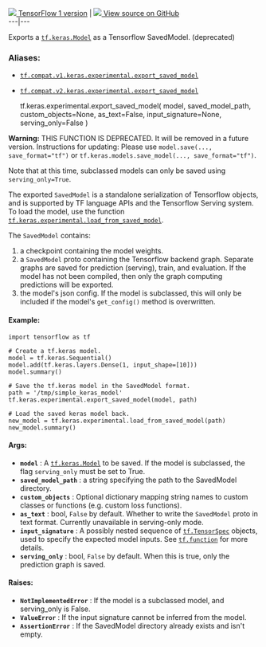[ ![](https://tensorflow.google.cn/images/tf_logo_32px.png) TensorFlow 1
version](/versions/r1.15/api_docs/python/tf/keras/experimental/export_saved_model)
|  [ ![](https://tensorflow.google.cn/images/GitHub-Mark-32px.png) View source
on GitHub
](https://github.com/tensorflow/tensorflow/blob/r2.0/tensorflow/python/keras/saving/saved_model_experimental.py#L63-L145)  
---|---  
  
Exports a
[`tf.keras.Model`](https://tensorflow.google.cn/api_docs/python/tf/keras/Model)
as a Tensorflow SavedModel. (deprecated)

### Aliases:

  * [`tf.compat.v1.keras.experimental.export_saved_model`](/api_docs/python/tf/keras/experimental/export_saved_model)
  * [`tf.compat.v2.keras.experimental.export_saved_model`](/api_docs/python/tf/keras/experimental/export_saved_model)

    
    
    tf.keras.experimental.export_saved_model(
        model,
        saved_model_path,
        custom_objects=None,
        as_text=False,
        input_signature=None,
        serving_only=False
    )
    

**Warning:** THIS FUNCTION IS DEPRECATED. It will be removed in a future
version. Instructions for updating: Please use `model.save(...,
save_format="tf")` or `tf.keras.models.save_model(..., save_format="tf")`.

Note that at this time, subclassed models can only be saved using
`serving_only=True`.

The exported `SavedModel` is a standalone serialization of Tensorflow objects,
and is supported by TF language APIs and the Tensorflow Serving system. To
load the model, use the function
[`tf.keras.experimental.load_from_saved_model`](https://tensorflow.google.cn/api_docs/python/tf/keras/experimental/load_from_saved_model).

The `SavedModel` contains:

  1. a checkpoint containing the model weights.
  2. a `SavedModel` proto containing the Tensorflow backend graph. Separate graphs are saved for prediction (serving), train, and evaluation. If the model has not been compiled, then only the graph computing predictions will be exported.
  3. the model's json config. If the model is subclassed, this will only be included if the model's `get_config()` method is overwritten.

#### Example:

    
    
    import tensorflow as tf
    
    # Create a tf.keras model.
    model = tf.keras.Sequential()
    model.add(tf.keras.layers.Dense(1, input_shape=[10]))
    model.summary()
    
    # Save the tf.keras model in the SavedModel format.
    path = '/tmp/simple_keras_model'
    tf.keras.experimental.export_saved_model(model, path)
    
    # Load the saved keras model back.
    new_model = tf.keras.experimental.load_from_saved_model(path)
    new_model.summary()
    

#### Args:

  * **`model`** : A [`tf.keras.Model`](https://tensorflow.google.cn/api_docs/python/tf/keras/Model) to be saved. If the model is subclassed, the flag `serving_only` must be set to True.
  * **`saved_model_path`** : a string specifying the path to the SavedModel directory.
  * **`custom_objects`** : Optional dictionary mapping string names to custom classes or functions (e.g. custom loss functions).
  * **`as_text`** : bool, `False` by default. Whether to write the `SavedModel` proto in text format. Currently unavailable in serving-only mode.
  * **`input_signature`** : A possibly nested sequence of [`tf.TensorSpec`](https://tensorflow.google.cn/api_docs/python/tf/TensorSpec) objects, used to specify the expected model inputs. See [`tf.function`](https://tensorflow.google.cn/api_docs/python/tf/function) for more details.
  * **`serving_only`** : bool, `False` by default. When this is true, only the prediction graph is saved.

#### Raises:

  * **`NotImplementedError`** : If the model is a subclassed model, and serving_only is False.
  * **`ValueError`** : If the input signature cannot be inferred from the model.
  * **`AssertionError`** : If the SavedModel directory already exists and isn't empty.

